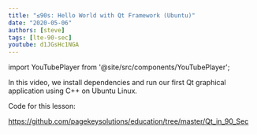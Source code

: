 ```yaml
---
title: "≤90s: Hello World with Qt Framework (Ubuntu)"
date: "2020-05-06"
authors: [steve]
tags: [lte-90-sec]
youtube: d1JGsHc1NGA
---
```


import YouTubePlayer from '@site/src/components/YouTubePlayer';

<YouTubePlayer youtubeLink={frontMatter.youtube} />

In this video, we install dependencies and run our first Qt graphical application using C++ on Ubuntu Linux.

<!--truncate-->

Code for this lesson:

<https://github.com/pagekeysolutions/education/tree/master/Qt_in_90_Sec>